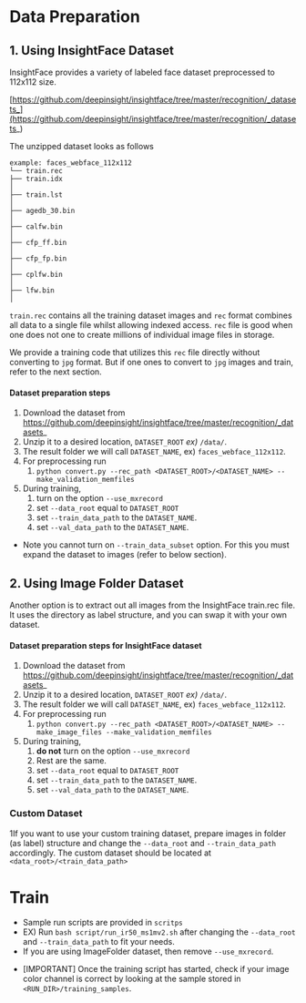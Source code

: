 
# Data Preparation

## 1. Using InsightFace Dataset


InsightFace provides a variety of labeled face dataset preprocessed to 112x112 size. 

[https://github.com/deepinsight/insightface/tree/master/recognition/_datasets_](https://github.com/deepinsight/insightface/tree/master/recognition/_datasets_)

The unzipped dataset looks as follows
```
example: faces_webface_112x112
└── train.rec   
├── train.idx                                                                                       │
├── train.lst                                                                                       │
├── agedb_30.bin                                                                                    │
├── calfw.bin                                                                                       │
├── cfp_ff.bin                                                                                      │
├── cfp_fp.bin                                                                                      │
├── cplfw.bin                                                                                       │
├── lfw.bin                                                                                         │
```

`train.rec` contains all the training dataset images and `rec` format combines all data to a single file 
whilst allowing indexed access. 
`rec` file is good when one does not one to create millions of individual image files in storage. 

We provide a training code that utilizes this `rec` file directly without converting to `jpg` format. 
But if one ones to convert to `jpg` images and train, refer to the next section. 

#### Dataset preparation steps

1. Download the dataset from https://github.com/deepinsight/insightface/tree/master/recognition/_datasets_
2. Unzip it to a desired location, `DATASET_ROOT`  _ex)_ `/data/`. 
3. The result folder we will call `DATASET_NAME`, ex) `faces_webface_112x112`.
4. For preprocessing run
   1. `python convert.py --rec_path <DATASET_ROOT>/<DATASET_NAME> --make_validation_memfiles`
5. During training, 
   1. turn on the option `--use_mxrecord` 
   2. set `--data_root` equal to `DATASET_ROOT`
   3. set `--train_data_path` to the `DATASET_NAME`.
   4. set `--val_data_path` to the `DATASET_NAME`.

* Note you cannot turn on `--train_data_subset` option. For this you must expand the dataset to images 
(refer to below section).

## 2. Using Image Folder Dataset

Another option is to extract out all images from the InsightFace train.rec file. 
It uses the directory as label structure, and you can swap it with your own dataset. 

#### Dataset preparation steps for InsightFace dataset

1. Download the dataset from https://github.com/deepinsight/insightface/tree/master/recognition/_datasets_
2. Unzip it to a desired location, `DATASET_ROOT`  _ex)_ `/data/`.
3. The result folder we will call `DATASET_NAME`, ex) `faces_webface_112x112`.
4. For preprocessing run
   1. `python convert.py --rec_path <DATASET_ROOT>/<DATASET_NAME> --make_image_files --make_validation_memfiles`
5. During training,
   1. **do not** turn on the option `--use_mxrecord`
   2. Rest are the same.
   3. set `--data_root` equal to `DATASET_ROOT`
   4. set `--train_data_path` to the `DATASET_NAME`.
   5. set `--val_data_path` to the `DATASET_NAME`.

### Custom Dataset

1If you want to use your custom training dataset, prepare images in folder (as label) structure 
and change the `--data_root` and `--train_data_path` accordingly. The custom dataset should be located at `<data_root>/<train_data_path>`


# Train 
- Sample run scripts are provided in `scritps`
- EX) Run `bash script/run_ir50_ms1mv2.sh` after changing the `--data_root` and `--train_data_path` to fit your needs. 
- If you are using ImageFolder dataset, then remove `--use_mxrecord`.
* [IMPORTANT] Once the training script has started, check if your image color channel is correct by looking at the sample stored in `<RUN_DIR>/training_samples`. 
